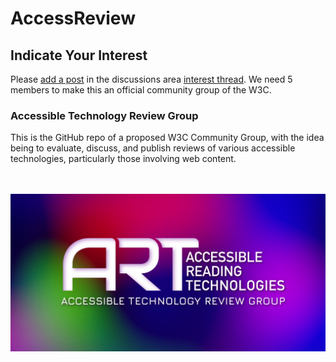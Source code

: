 # AccessReview
## Indicate Your Interest
Please [add a post](https://github.com/AccessibleReadingTechnologies/AccessReview/discussions/2) in the discussions area [interest thread](https://github.com/AccessibleReadingTechnologies/AccessReview/discussions/2). We need 5 members to make this an official community group of the W3C.
### Accessible Technology Review Group
This is the GitHub repo of a proposed W3C Community Group, with the idea being to evaluate, discuss, and publish reviews of various accessible technologies, particularly those involving web content.

<br><br>
<img src="./images/ARTlogo03review.png" width="640" alt="ART Logo and Accessible Technology Review Group">
